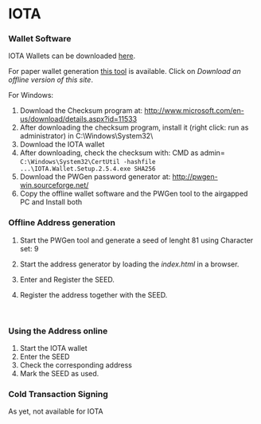 # IOTA

### Wallet Software

IOTA Wallets can be downloaded [here](https://github.com/iotaledger/wallet/releases). 

For paper wallet generation [this tool](https://arancauchi.github.io/IOTA-Paper-Wallet/ ) is available. Click on *Download an offline version of this site*.

For Windows:
1. Download the Checksum program at: http://www.microsoft.com/en-us/download/details.aspx?id=11533
2. After downloading the checksum program, install it (right click: run as administrator) in C:\Windows\System32\
3. Download the IOTA wallet
4. After downloading, check the checksum with: CMD as admin= `C:\Windows\System32\CertUtil -hashfile ...\IOTA.Wallet.Setup.2.5.4.exe SHA256`
5. Download the PWGen password generator at: http://pwgen-win.sourceforge.net/
6. Copy the offline wallet software and the PWGen tool to the airgapped PC and Install both



### Offline Address generation

1. Start the PWGen tool and generate a seed of lenght 81 using Character set: <AZ>9
2. Start the address generator by loading the *index.html* in a browser.
3. Enter and Register the SEED.
4. Register the address together with the SEED.

   ​

### Using the Address online

1. Start the IOTA wallet
2. Enter the SEED
3. Check the corresponding address
4. Mark the SEED as used.



### Cold Transaction Signing

As yet, not available for IOTA

